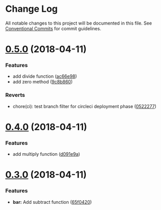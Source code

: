 # Change Log

All notable changes to this project will be documented in this file.
See [Conventional Commits](https://conventionalcommits.org) for commit guidelines.

<a name="0.5.0"></a>
# [0.5.0](https://github.com/arclamp/lerna-tutorial2/compare/v0.4.0...v0.5.0) (2018-04-11)


### Features

* add divide function ([ac66e98](https://github.com/arclamp/lerna-tutorial2/commit/ac66e98))
* add zero method ([9c8b860](https://github.com/arclamp/lerna-tutorial2/commit/9c8b860))


### Reverts

* chore(ci): test branch filter for circleci deployment phase ([0522277](https://github.com/arclamp/lerna-tutorial2/commit/0522277))




<a name="0.4.0"></a>
# [0.4.0](https://github.com/arclamp/lerna-tutorial2/compare/v0.3.0...v0.4.0) (2018-04-11)


### Features

* add multiply function ([d091e9a](https://github.com/arclamp/lerna-tutorial2/commit/d091e9a))




<a name="0.3.0"></a>
# [0.3.0](https://github.com/arclamp/lerna-tutorial2/compare/v0.2.0...v0.3.0) (2018-04-11)


### Features

* **bar:** Add subtract function ([65f0420](https://github.com/arclamp/lerna-tutorial2/commit/65f0420))
